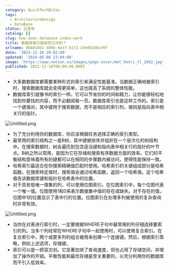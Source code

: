 ```yaml
---
category: QuickTechBites
tags:
  - ArchitectureDesign
  - DataBase
status: 已发布
catalog: []
slug: how-does-database-index-work
title: 数据库索引是如何工作的？
urlname: 068d18b1-489b-4e37-b172-33e892d6a70f
date: '2023-12-10 20:02:00'
updated: '2024-05-08 23:04:00'
image: 'https://www.notion.so/images/page-cover/met_henri_tl_1892.jpg'
published: 2022-12-10T08:00:00.000Z
---
```

- 大多数数据库都需要某种形式的索引来满足性能基准。当数据正确地被索引时，搜索数据库就会变得更简单，这也提高了系统的整体性能。
- 数据库索引就像书的索引一样。它可以节省你的时间和精力，让你能够轻松地找到你要找的内容，而不必翻阅每一页。数据库索引也是这样工作的。索引是一个键值对，其中键用于搜索数据，而不是相应的索引列，值则是指向表中相关行的指针。

![Untitled.png](https://prod-files-secure.s3.us-west-2.amazonaws.com/5d24fe63-e567-4804-86f9-9fdc62e13082/3e87f042-644d-48ab-9a58-227f3d930d71/Untitled.png?X-Amz-Algorithm=AWS4-HMAC-SHA256&X-Amz-Content-Sha256=UNSIGNED-PAYLOAD&X-Amz-Credential=ASIAZI2LB4662F5IVPAK%2F20250314%2Fus-west-2%2Fs3%2Faws4_request&X-Amz-Date=20250314T053741Z&X-Amz-Expires=3600&X-Amz-Security-Token=IQoJb3JpZ2luX2VjEJ3%2F%2F%2F%2F%2F%2F%2F%2F%2F%2FwEaCXVzLXdlc3QtMiJIMEYCIQCEiSoaKPxhrvqeJWes8ZlZeXOkERo7WrcuaRgSxXNN1gIhAPYC9JqCtilvXZIEoG%2FZO93oTrRnnitDkXn36Q%2Fln1QJKogECOb%2F%2F%2F%2F%2F%2F%2F%2F%2F%2FwEQABoMNjM3NDIzMTgzODA1Igx8TXa53NneOj%2FS%2F%2Bcq3AO2AJW6%2BaDUxVJvfTA2Ld757e4MuO0xVuT2MbNMg0U93y%2BJ6cxaZfGQ3JdN6nCKKsquw6qHXYDcYebwUqfhbaZby%2Fam%2Fv%2BlmfoGV4RDuZ1zb%2F7Si9L3Z2FRyHU4GiklxQFCsGzqTHQIqvkckwX0gyfmQaf%2BaZ5wW%2BWSZUkBvxYL74G4qrRgwP3p4xoaqupe232zBNLpoOG6Rcm1OuIkCI31TsxzO%2B1shpaCmi7XwnAkwVsO%2F4EJv74lz%2BFbZrvh40lAmj3PMMF5KzSJ0v%2Bb5QOWTx6ft6LKe%2FRxdeSJVeKrz3j0boeTAPNhZP%2BFq9AAcZZ%2FB1Syxd59xPoQ%2BRkAa4SPhZeSwKTx%2FP%2B7%2FU%2BSry6lxzr0Gtx3KmgPcAMMgST9mAdH8wXdaZ7zAunTbaQ4jnPKxhMjWpbTlsXXMfnXRO6SGYviTT6M2DGfM8CF5vgJHVx05jtt%2F6jFIUocStiFJwXb%2FRzAdqprVrXIQpDBWpq%2FZa1drOQ%2Bf3GLDSaYG8bT3m8VsNE3ViKfyMXt4Ad279DIeXzVaqnrufxvfyaOpT%2FLsZCWbrvXp7Z%2FgKEV%2BwmktqyVaGZ%2Bp45ek5xUFuCLdcbKKCd1XStJ1nxp6OwMrQ4NbUlMfTu6I8FWRslYljDe6c6%2BBjqkAYeni9Lgtl6nhqP%2FeEkRf5INQ5cBR9z8UM2741%2BO75L%2BGGyvV7uoMNH3mlUlkZaXAGxQ6ZKC%2B0LKPbIasQf5N%2BMgQ0M979lbe%2Bhm2FQuyFULB4WvEFlv1s6TqTArg1NDBtN9SS%2BNXSHyKb6WjyOUzHt0%2F%2FvPRcwIVn9wNy5rwXZ3G32lwPJ%2F%2FNGSw%2BoQJzXJ2pCXcFH1jibBusCo0tBAT9bPmE0u&X-Amz-Signature=994f8e6fc35d3376096f243ba5410bad873b15afc0bc53492aa44b4451281969&X-Amz-SignedHeaders=host&x-id=GetObject)

- 为了充分利用你的数据库，你应该根据任务选择正确的索引类型。
- 最常用的索引结构之一是B树，其中键被排序并组织在一个层次化的树结构中。在搜索数据时，树会遍历到包含适当键和指向表中相关行的指针的叶节点。B树之所以常用，是因为它在存储和搜索有序数据方面的效率。它们的平衡结构意味着所有的键都可以在相同的步骤数内被访问，使得性能保持一致。
- 哈希索引最适合在你搜索精确值匹配时使用。哈希索引的关键组成部分是哈希函数。在搜索特定值时，搜索值会通过哈希函数，返回一个哈希值。这个哈希值告诉数据库键和指针在哈希表中的位置。
- 对于具有低唯一值集的列，可以使用位图索引。在位图索引中，每个位图代表一个唯一值。位图使用1和0来表示数据集中值的存在或缺失。对于存在的值，位图中1的位置显示了表中行的位置。位图索引在处理多列被使用的复杂查询时非常有效。

![Untitled.png](https://prod-files-secure.s3.us-west-2.amazonaws.com/5d24fe63-e567-4804-86f9-9fdc62e13082/25e88b4a-737d-484e-85cc-b7fe2444aa3c/Untitled.png?X-Amz-Algorithm=AWS4-HMAC-SHA256&X-Amz-Content-Sha256=UNSIGNED-PAYLOAD&X-Amz-Credential=ASIAZI2LB4662F5IVPAK%2F20250314%2Fus-west-2%2Fs3%2Faws4_request&X-Amz-Date=20250314T053741Z&X-Amz-Expires=3600&X-Amz-Security-Token=IQoJb3JpZ2luX2VjEJ3%2F%2F%2F%2F%2F%2F%2F%2F%2F%2FwEaCXVzLXdlc3QtMiJIMEYCIQCEiSoaKPxhrvqeJWes8ZlZeXOkERo7WrcuaRgSxXNN1gIhAPYC9JqCtilvXZIEoG%2FZO93oTrRnnitDkXn36Q%2Fln1QJKogECOb%2F%2F%2F%2F%2F%2F%2F%2F%2F%2FwEQABoMNjM3NDIzMTgzODA1Igx8TXa53NneOj%2FS%2F%2Bcq3AO2AJW6%2BaDUxVJvfTA2Ld757e4MuO0xVuT2MbNMg0U93y%2BJ6cxaZfGQ3JdN6nCKKsquw6qHXYDcYebwUqfhbaZby%2Fam%2Fv%2BlmfoGV4RDuZ1zb%2F7Si9L3Z2FRyHU4GiklxQFCsGzqTHQIqvkckwX0gyfmQaf%2BaZ5wW%2BWSZUkBvxYL74G4qrRgwP3p4xoaqupe232zBNLpoOG6Rcm1OuIkCI31TsxzO%2B1shpaCmi7XwnAkwVsO%2F4EJv74lz%2BFbZrvh40lAmj3PMMF5KzSJ0v%2Bb5QOWTx6ft6LKe%2FRxdeSJVeKrz3j0boeTAPNhZP%2BFq9AAcZZ%2FB1Syxd59xPoQ%2BRkAa4SPhZeSwKTx%2FP%2B7%2FU%2BSry6lxzr0Gtx3KmgPcAMMgST9mAdH8wXdaZ7zAunTbaQ4jnPKxhMjWpbTlsXXMfnXRO6SGYviTT6M2DGfM8CF5vgJHVx05jtt%2F6jFIUocStiFJwXb%2FRzAdqprVrXIQpDBWpq%2FZa1drOQ%2Bf3GLDSaYG8bT3m8VsNE3ViKfyMXt4Ad279DIeXzVaqnrufxvfyaOpT%2FLsZCWbrvXp7Z%2FgKEV%2BwmktqyVaGZ%2Bp45ek5xUFuCLdcbKKCd1XStJ1nxp6OwMrQ4NbUlMfTu6I8FWRslYljDe6c6%2BBjqkAYeni9Lgtl6nhqP%2FeEkRf5INQ5cBR9z8UM2741%2BO75L%2BGGyvV7uoMNH3mlUlkZaXAGxQ6ZKC%2B0LKPbIasQf5N%2BMgQ0M979lbe%2Bhm2FQuyFULB4WvEFlv1s6TqTArg1NDBtN9SS%2BNXSHyKb6WjyOUzHt0%2F%2FvPRcwIVn9wNy5rwXZ3G32lwPJ%2F%2FNGSw%2BoQJzXJ2pCXcFH1jibBusCo0tBAT9bPmE0u&X-Amz-Signature=ae7cb8fee759068148734f5c21fead800afe26a5d519b418d4fe8f832ce9f26c&X-Amz-SignedHeaders=host&x-id=GetObject)

- 当你在对表进行索引时，一定要根据WHERE子句中最常用的列仔细选择要索引的列。当多个列经常在WHERE子句中一起使用时，可以使用复合索引。在复合索引中，两个或更多列的组合被用来创建一个连接键。然后，根据索引策略，例如上述选项，存储键。
- 索引可以是一把双刃剑。它显著加快了查询速度，但也占用了存储空间，并增加了操作的开销。平衡性能和最优存储是至关重要的，以充分利用你的数据库而不引入低效率。
